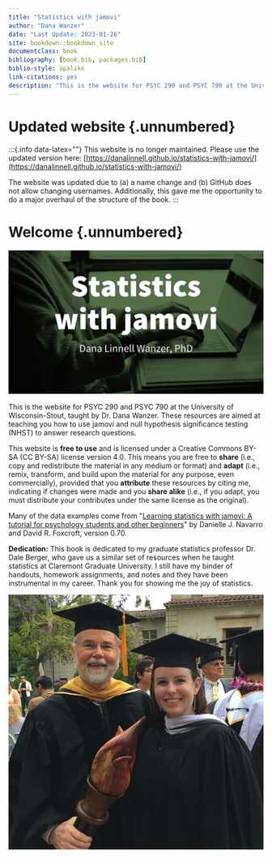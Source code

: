 ```yaml
---
title: "Statistics with jamovi"
author: "Dana Wanzer"
date: "Last Update: 2023-01-26"
site: bookdown::bookdown_site
documentclass: book
bibliography: [book.bib, packages.bib]
biblio-style: apalike
link-citations: yes
description: "This is the website for PSYC 290 and PSYC 790 at the University of Wisconsin-Stout, taught by Dana Wanzer."
---
```


# Updated website {.unnumbered}

:::{.info data-latex=""}
This website is no longer maintained. Please use the updated version here: [https://danalinnell.github.io/statistics-with-jamovi/](https://danalinnell.github.io/statistics-with-jamovi/)

The website was updated due to (a) a name change and (b) GitHub does not allow changing usernames. Additionally, this gave me the opportunity to do a major overhaul of the structure of the book. 
:::

# Welcome {.unnumbered}

![](images/Cover.jpg)

This is the website for PSYC 290 and PSYC 790 at the University of Wisconsin-Stout, taught by Dr. Dana Wanzer. These resources are aimed at teaching you how to use jamovi and null hypothesis significance testing (NHST) to answer research questions.

This website is **free to use** and is licensed under a Creative Commons BY-SA (CC BY-SA) license version 4.0. This means you are free to **share** (i.e., copy and redistribute the material in any medium or format) and **adapt** (i.e., remix, transform, and build upon the material for any purpose, even commercially), provided that you **attribute** these resources by citing me, indicating if changes were made and you **share alike** (i.e., if you adapt, you must distribute your contributes under the same license as the original).

Many of the data examples come from "[Learning statistics with jamovi: A tutorial for psychology students and other beginners](http://www.learnstatswithjamovi.com)" by Danielle J. Navarro and David R. Foxcroft, version 0.70.

**Dedication:** This book is dedicated to my graduate statistics professor Dr. Dale Berger, who gave us a similar set of resources when he taught statistics at Claremont Graduate University. I still have my binder of handouts, homework assignments, and notes and they have been instrumental in my career. Thank you for showing me the joy of statistics.

![Image of Dale Berger and Dana Wanzer at her master's graduation ceremony](images/Dale.jpg)
